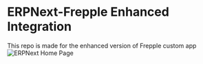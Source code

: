 # ERPNext-Frepple Enhanced Integration

This repo is made for the enhanced version of Frepple custom app
![ERPNext Home Page](https://github.com/msf4-0/Integrated-Resource-Planning-System-IRPS/blob/master/screenshots/Frepple_app_screenshot.jpg)
